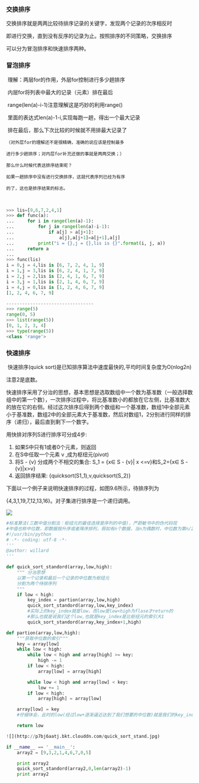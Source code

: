 ### 交换排序

交换排序就是两两比较待排序记录的关键字，发现两个记录的次序相反时

即进行交换，直到没有反序的记录为止。按照排序的不同策略，交换排序

可以分为冒泡排序和快速排序两种。



### 冒泡排序

​	理解：两层for的作用，外层for控制进行多少趟排序

​	内层for将列表中最大的记录（元素）排在最后

​	range(len(a)-i-1)注意理解这是巧妙的利用range()

​	里面的表达式len(a)-1-i,实现每跑一趟，得出一个最大记录

​	排在最后，那么下次比较的时候就不用排最大记录了



```
（对外层for的理解还不是很精确，准确的说应该是控制最多

进行多少趟排序；对内层for补充还做的事就是两两交换；）

那么什么时候代表这排序结束呢？

如果一趟排序中没有进行交换排序，这就代表序列已经为有序

的了，这也是排序结束的标志。

```



​	



```python
>>> lis=[9,6,7,2,4,1]
>>> def func(a):
...     for i in range(len(a)-1):
...         for j in range(len(a)-i-1):
...             if a[j] > a[j+1]:
...                 a[j],a[j+1]=a[j+1],a[j]
...         print("i = {},j = {},lis is {}".format(i, j, a))
...     return a
... 
>>> func(lis)
i = 0,j = 4,lis is [6, 7, 2, 4, 1, 9]
i = 1,j = 3,lis is [6, 2, 4, 1, 7, 9]
i = 2,j = 2,lis is [2, 4, 1, 6, 7, 9]
i = 3,j = 1,lis is [2, 1, 4, 6, 7, 9]
i = 4,j = 0,lis is [1, 2, 4, 6, 7, 9]
[1, 2, 4, 6, 7, 9]

---------------------------------
>>> range(5)
range(0, 5)
>>> list(range(5))
[0, 1, 2, 3, 4]
>>> type(range(5))
<class 'range'>
```



### 快速排序

​	快速排序(quick sort)是已知排序算法中速度最快的,平均时间复杂度为O(nlog2n)

注意2是底数。

快速排序采用了分治的思想，基本思想是选取数组中一个数为基准数（一般选择数组中的第一个数），一次排序过程中，将比基准数小的都放在它左侧，比基准数大的放在它的右侧。经过这次排序后得到两个数组和一个基准数，数组1中全部元素小于基准数，数组2中的全部元素大于基准数，然后对数组1，2分别进行同样的排序（递归），最后直到剩下一个数字。



用快排对序列S进行排序可分成4步:

1. 如果S中只有1或者0个元素，则返回
2. 在S中任取一个元素 v ,成为枢纽元(pivot)
3. 将S - {v} 分成两个不相交的集合: S_1 = {x∈ S - {v}| x <=v}和S_2={x∈ S - {v}|x>v}
4. 返回排序结果:  {quicksort(S1_1),v,quicksort(S_2)} 



下面以一个例子来说明快速排序的过程，如图9.6所示，待排序列为

{4,3,1,19,7,12,13,16}。对子集进行排序是一个递归调用。



![](http://p7bj6aatj.bkt.clouddn.com/quicksort.jpg)



```python
#标准算法(三数中值分割法：枢纽元的最佳选择是序列的中值)，严蔚敏书中的伪代码现
#中值也称中位数，即数据按升序或者降序排列，假如有n个数据，当n为偶数时，中位数为第n/2位数和第(n+2)/2位数的平均数;如果n为奇数，那么中位数为第(n+1)/2位数的值。
#!/usr/bin/python
# -*- coding: utf-8 -*-
'''
@author: willard
'''

def quick_sort_standord(array,low,high):
    """ 分治思想
    以第一个记录和最后一个记录的中位数为枢纽元
    分割为两个待排序列
    """
    if low < high:
        key_index = partion(array,low,high)
        quick_sort_standord(array,low,key_index)
        #实际上的key_index就是low，而low是low<high为flase才return的
        #那么也就是说我们这个low,也就是key_index是比枢纽元的索引大1
        quick_sort_standord(array,key_index+1,high)

def partion(array,low,high):
    """获取中位数的索引"""
    key = array[low]
    while low < high:
        while low < high and array[high] >= key:
            high -= 1
        if low < high:
            array[low] = array[high]

        while low < high and array[low] < key:
            low += 1
        if low < high:
            array[high] = array[low]

    array[low] = key
    #仔细体会，此时的low(经过low+逐渐逼近达到了我们想要的中位数)就是我们的key_index

    return low

![](http://p7bj6aatj.bkt.clouddn.com/quick_sort_stand.jpg)

if __name__ == '__main__':
    array2 = [9,3,2,1,4,6,7,0,5]

    print array2
    quick_sort_standord(array2,0,len(array2)-1)
    print array2
```

